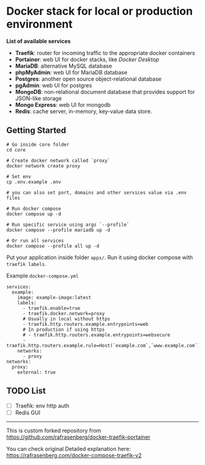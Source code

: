 # Docker stack for local or production environment

**List of available services**
- **Traefik**: router for incoming traffic to the appropriate docker containers
- **Portainer**: web UI for docker stacks, like *Docker Desktop*
- **MariaDB**: alternative MySQL database
- **phpMyAdmin**: web UI for MariaDB database
- **Postgres**: another open source object-relational database
- **pgAdmin**: web UI for postgres
- **MongoDB**: non-relational document database that provides support for JSON-like storage
- **Mongo Express**: web UI for mongodb
- **Redis**: cache server, in-memory, key-value data store.

## Getting Started
```
# Go inside core folder
cd core
```

```
# Create docker network called `proxy`
docker network create proxy
```

```
# Set env
cp .env.example .env

# you can also set port, domains and other services value via .env files
```

```
# Run docker compose
docker compose up -d

# Run specific service using args `--profile`
docker compose --profile mariadb up -d

# Or run all services
docker compose --profile all up -d
```

Put your application inside folder `apps/`.
Run it using docker compose with `traefik labels`.

Example `docker-compose.yml`
```
services:
  example:
    image: example-image:latest
    labels:
      - traefik.enable=true
      - traefik.docker.network=proxy
      # Usually in local without https
      - traefik.http.routers.example.entrypoints=web
      # In production if using https
      # - traefik.http.routers.example.entrypoints=websecure
      - traefik.http.routers.example.rule=Host(`example.com`,`www.example.com`)
    networks:
      - proxy
networks:
  proxy:
    external: true
```

## TODO List
- [ ] Traefik: env http auth
- [ ] Redis GUI

---

This is custom forked repository from https://github.com/rafrasenberg/docker-traefik-portainer

You can check original Detailed explanation here: https://rafrasenberg.com/docker-compose-traefik-v2
